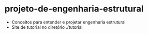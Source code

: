 # projeto-de-engenharia-estrutural
- Conceitos para entender e projetar engenharia estrutural
- Site de tutorial no diretório ./tutorial
